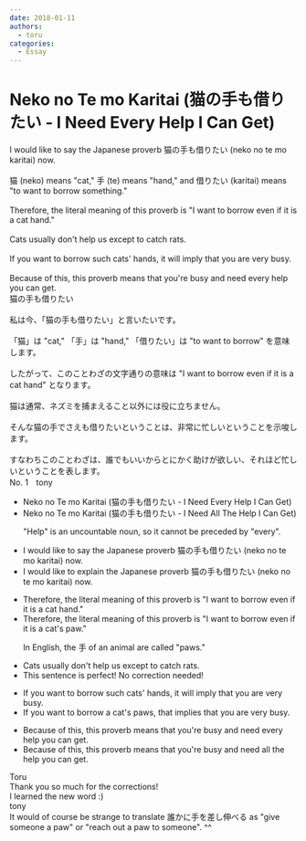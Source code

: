 ```yaml
---
date: 2018-01-11
authors:
  - toru
categories:
  - Essay
---
```


<h1 id="subject_show">Neko no Te mo Karitai (猫の手も借りたい - I Need Every Help I Can Get)</h1>
<div class="date" hidden>Jan 11, 2018 10:47</div>
<div id="post"><div id="body_show_ori">
I would like to say the Japanese proverb 猫の手も借りたい (neko no te mo karitai) now.<br/><br/>猫 (neko) means "cat," 手 (te) means "hand," and 借りたい (karitai) means "to want to borrow something."<br/><br/>Therefore, the literal meaning of this proverb is "I want to borrow even if it is a cat hand."<br/><br/>Cats usually don't help us except to catch rats.<br/><br/>If you want to borrow such cats' hands, it will imply that you are very busy.<br/><br/>Because of this, this proverb means that you're busy and need every help you can get.
</div></div>

<!-- more -->

<div id="post_ja"><div id="body_show_mo">
猫の手も借りたい<br/><br/>私は今、「猫の手も借りたい」と言いたいです。<br/><br/>「猫」は "cat," 「手」は "hand," 「借りたい」は "to want to borrow" を意味します。<br/><br/>したがって、このことわざの文字通りの意味は "I want to borrow even if it is a cat hand" となります。<br/><br/>猫は通常、ネズミを捕まえること以外には役に立ちません。<br/><br/>そんな猫の手でさえも借りたいということは、非常に忙しいということを示唆します。<br/><br/>すなわちこのことわざは、誰でもいいからとにかく助けが欲しい、それほど忙しいということを表します。
</div></div>
<div id="block"><div class="first_name"> No. 1　<span class="just_name">tony</span></div><div id="block2">
<ul class="correction_field">
<li class="incorrect">Neko no Te mo Karitai (猫の手も借りたい - I Need Every Help I Can Get)</li>
<li class="corrected correct">
Neko no Te mo Karitai (猫の手も借りたい - I Need <span class="f_red">All The</span> Help I Can Get)
<p class="correction_comment">"Help" is an uncountable noun, so it cannot be preceded by "every".</p>
</li>
</ul>
<ul class="correction_field">
<li class="incorrect">I would like to say the Japanese proverb 猫の手も借りたい (neko no te mo karitai) now.</li>
<li class="corrected correct">
I would like to <span class="f_red">explain</span> the Japanese proverb 猫の手も借りたい (neko no te mo karitai) <span class="f_blue"><span class="sline">now</span></span>.
</li>
</ul>
<ul class="correction_field">
<li class="incorrect">Therefore, the literal meaning of this proverb is "I want to borrow even if it is a cat hand."</li>
<li class="corrected correct">
Therefore, the literal meaning of this proverb is "I want to borrow even if it is a <span class="f_red">cat's paw</span>."
<p class="correction_comment">In English, the 手 of an animal are called "paws."</p>
</li>
</ul>
<ul class="correction_field">
<li class="incorrect">Cats usually don't help us except to catch rats.</li>
<li class="corrected perfect">This sentence is perfect! No correction needed!</li>
</ul>
<ul class="correction_field">
<li class="incorrect">If you want to borrow such cats' hands, it will imply that you are very busy.</li>
<li class="corrected correct">
If you want to borrow <span class="f_red">a</span> cat's <span class="f_red">paws</span>, <span class="f_red">that</span> impl<span class="f_red">ies</span> that you are very busy.
</li>
</ul>
<ul class="correction_field">
<li class="incorrect">Because of this, this proverb means that you're busy and need every help you can get.</li>
<li class="corrected correct">
Because of this, this proverb means that you're busy and need <span class="f_red">all the</span> help you can get.
</li>
</ul>
</div><div class="name"><span class="just_name">Toru</span><br>
Thank you so much for the corrections!<br/>I learned the new word :)
</div>
<div class="name"><span class="just_name">tony</span><br>
It would of course be strange to translate 誰かに手を差し伸べる as "give someone a paw" or "reach out a paw to someone". ^^
</div>
</div>
